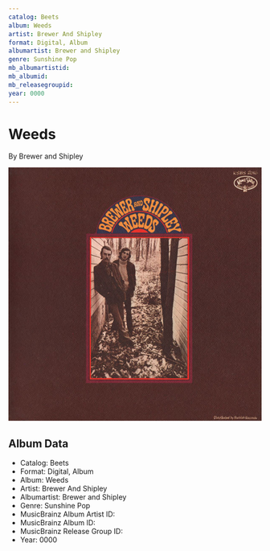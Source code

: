 ```yaml
---
catalog: Beets
album: Weeds
artist: Brewer And Shipley
format: Digital, Album
albumartist: Brewer and Shipley
genre: Sunshine Pop
mb_albumartistid: 
mb_albumid: 
mb_releasegroupid: 
year: 0000
---
```


# Weeds

By Brewer and Shipley

![](../../assets/beetscovers/Brewer_And_Shipley-Weeds.jpg)

## Album Data

- Catalog: Beets
- Format: Digital, Album
- Album: Weeds
- Artist: Brewer And Shipley
- Albumartist: Brewer and Shipley
- Genre: Sunshine Pop
- MusicBrainz Album Artist ID: 
- MusicBrainz Album ID: 
- MusicBrainz Release Group ID: 
- Year: 0000


